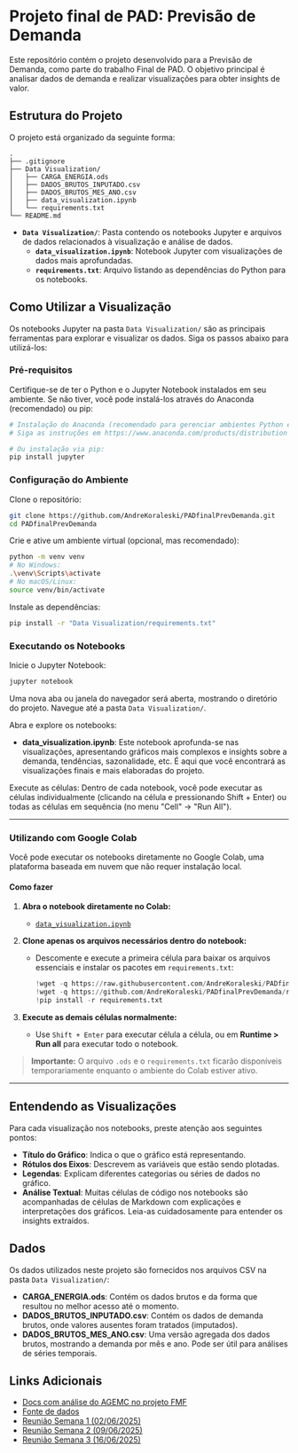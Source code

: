 # Projeto final de PAD: Previsão de Demanda

Este repositório contém o projeto desenvolvido para a Previsão de Demanda, como parte do trabalho Final de PAD. O objetivo principal é analisar dados de demanda e realizar visualizações para obter insights de valor.

## Estrutura do Projeto

O projeto está organizado da seguinte forma:

```
.
├── .gitignore
├── Data Visualization/
│   ├── CARGA_ENERGIA.ods
│   ├── DADOS_BRUTOS_INPUTADO.csv
│   ├── DADOS_BRUTOS_MES_ANO.csv
│   ├── data_visualization.ipynb
│   └── requirements.txt
└── README.md
```

- **`Data Visualization/`**: Pasta contendo os notebooks Jupyter e arquivos de dados relacionados à visualização e análise de dados.
    - **`data_visualization.ipynb`**: Notebook Jupyter com visualizações de dados mais aprofundadas.
    - **`requirements.txt`**: Arquivo listando as dependências do Python para os notebooks.

## Como Utilizar a Visualização

Os notebooks Jupyter na pasta `Data Visualization/` são as principais ferramentas para explorar e visualizar os dados. Siga os passos abaixo para utilizá-los:

### Pré-requisitos

Certifique-se de ter o Python e o Jupyter Notebook instalados em seu ambiente. Se não tiver, você pode instalá-los através do Anaconda (recomendado) ou pip:

```bash
# Instalação do Anaconda (recomendado para gerenciar ambientes Python e Jupyter)
# Siga as instruções em https://www.anaconda.com/products/distribution

# Ou instalação via pip:
pip install jupyter
```

### Configuração do Ambiente

Clone o repositório:

```bash
git clone https://github.com/AndreKoraleski/PADfinalPrevDemanda.git
cd PADfinalPrevDemanda
```

Crie e ative um ambiente virtual (opcional, mas recomendado):

```bash
python -m venv venv
# No Windows:
.\venv\Scripts\activate
# No macOS/Linux:
source venv/bin/activate
```

Instale as dependências:

```bash
pip install -r "Data Visualization/requirements.txt"
```

### Executando os Notebooks

Inicie o Jupyter Notebook:

```bash
jupyter notebook
```

Uma nova aba ou janela do navegador será aberta, mostrando o diretório do projeto. Navegue até a pasta `Data Visualization/`.

Abra e explore os notebooks:

- **data_visualization.ipynb**: Este notebook aprofunda-se nas visualizações, apresentando gráficos mais complexos e insights sobre a demanda, tendências, sazonalidade, etc. É aqui que você encontrará as visualizações finais e mais elaboradas do projeto.

Execute as células: Dentro de cada notebook, você pode executar as células individualmente (clicando na célula e pressionando Shift + Enter) ou todas as células em sequência (no menu "Cell" -> "Run All").

---

### Utilizando com Google Colab

Você pode executar os notebooks diretamente no Google Colab, uma plataforma baseada em nuvem que não requer instalação local.

#### Como fazer

1. **Abra o notebook diretamente no Colab:**

   * [`data_visualization.ipynb`](https://colab.research.google.com/github/AndreKoraleski/PADfinalPrevDemanda/blob/main/Data%20Visualization/data_visualization.ipynb)

2. **Clone apenas os arquivos necessários dentro do notebook:**

   * Descomente e execute a primeira célula para baixar os arquivos essenciais e instalar os pacotes em `requirements.txt`:
   
     ```python
     !wget -q https://raw.githubusercontent.com/AndreKoraleski/PADfinalPrevDemanda/raw/main/Data%20Visualization/requirements.txt
     !wget -q https://github.com/AndreKoraleski/PADfinalPrevDemanda/raw/main/Data%20Visualization/CARGA_ENERGIA.ods
     !pip install -r requirements.txt
     ```

3. **Execute as demais células normalmente:**

   * Use `Shift + Enter` para executar célula a célula, ou em **Runtime > Run all** para executar todo o notebook.

> **Importante:** O arquivo `.ods` e o `requirements.txt` ficarão disponíveis temporariamente enquanto o ambiente do Colab estiver ativo.

---

## Entendendo as Visualizações

Para cada visualização nos notebooks, preste atenção aos seguintes pontos:

- **Título do Gráfico**: Indica o que o gráfico está representando.
- **Rótulos dos Eixos**: Descrevem as variáveis que estão sendo plotadas.
- **Legendas**: Explicam diferentes categorias ou séries de dados no gráfico.
- **Análise Textual**: Muitas células de código nos notebooks são acompanhadas de células de Markdown com explicações e interpretações dos gráficos. Leia-as cuidadosamente para entender os insights extraídos.

## Dados

Os dados utilizados neste projeto são fornecidos nos arquivos CSV na pasta `Data Visualization/`:

- **CARGA_ENERGIA.ods**: Contém os dados brutos e da forma que resultou no melhor acesso até o momento.
- **DADOS_BRUTOS_INPUTADO.csv**: Contém os dados de demanda brutos, onde valores ausentes foram tratados (imputados). 
- **DADOS_BRUTOS_MES_ANO.csv**: Uma versão agregada dos dados brutos, mostrando a demanda por mês e ano. Pode ser útil para análises de séries temporais.

## Links Adicionais

- [Docs com análise do AGEMC no projeto FMF](https://docs.google.com/document/d/1PPNHQCxLLV-mb5vX07GgL9dPnaOQVnEGOMxIwyFBJX4/edit?usp=sharing)
- [Fonte de dados](https://dados.ons.org.br/dataset/carga-energia)
- [Reunião Semana 1 (02/06/2025)](https://docs.google.com/document/d/1S8HmkO4C1JfwL6B_pDNTo4M_6as4lxON-TS3fyrHrns/edit?usp=sharing)
- [Reunião Semana 2 (09/06/2025)](https://docs.google.com/document/d/1rjECBDM68LrGZmqriIRpL1XzjJfYIcwNqg_mdMtoiVY/edit?usp=sharing)
- [Reunião Semana 3 (16/06/2025)](https://docs.google.com/document/d/1ePq5ry7FCnolGFuQGN5u5VGuhKJxCJUjcHsQMuPRNsw/edit?usp=sharing)

